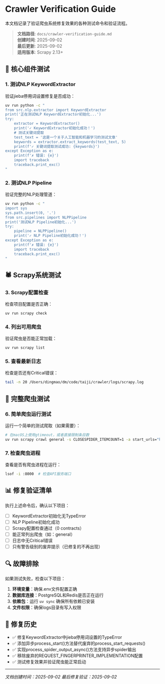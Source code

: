 # Crawler Verification Guide

本文档记录了验证爬虫系统修复效果的各种测试命令和验证流程。

> **文档路径**: `docs/crawler-verification-guide.md`  
> **创建时间**: 2025-09-02  
> **最后更新**: 2025-09-02  
> **适用版本**: Scrapy 2.13+

## 🔧 核心组件测试

### 1. 测试NLP KeywordExtractor
验证jieba停用词设置修复是否成功：

```bash
uv run python -c "
from src.nlp.extractor import KeywordExtractor
print('正在测试NLP KeywordExtractor初始化...')
try:
    extractor = KeywordExtractor()
    print('✓ KeywordExtractor初始化成功！')
    # 测试关键词提取
    test_text = '这是一个关于人工智能和机器学习的测试文章'
    keywords = extractor.extract_keywords(test_text, 5)
    print(f'✓ 关键词提取测试成功: {keywords}')
except Exception as e:
    print(f'✗ 错误: {e}')
    import traceback
    traceback.print_exc()
"
```

### 2. 测试NLP Pipeline
验证完整的NLP处理管道：

```bash
uv run python -c "
import sys
sys.path.insert(0, '.')
from src.pipelines import NLPPipeline
print('测试NLP Pipeline初始化...')
try:
    pipeline = NLPPipeline()
    print('✓ NLP Pipeline初始化成功！')
except Exception as e:
    print(f'✗ 错误: {e}')
    import traceback
    traceback.print_exc()
"
```

## 🕷️ Scrapy系统测试

### 3. Scrapy配置检查
检查项目配置是否正确：

```bash
uv run scrapy check
```

### 4. 列出可用爬虫
验证爬虫是否能正常加载：

```bash
uv run scrapy list
```

### 5. 查看最新日志
检查是否还有Critical错误：

```bash
tail -n 20 /Users/dingmao/dm/code/taiji/crawler/logs/scrapy.log
```

## 🚀 完整爬虫测试

### 6. 简单爬虫运行测试
运行一个简单的测试爬取（如果需要）：

```bash
# 在macOS上使用gtimeout，或者直接限制条目数
uv run scrapy crawl general -s CLOSESPIDER_ITEMCOUNT=1 -a start_urls="http://httpbin.org/html"
```

### 7. 检查爬虫进程
查看是否有爬虫进程在运行：

```bash
lsof -i :8000  # 检查API服务端口
```

## 📊 修复验证清单

执行上述命令后，确认以下项目：

- [ ] KeywordExtractor初始化无TypeError
- [ ] NLP Pipeline初始化成功
- [ ] Scrapy配置检查通过（0 contracts）
- [ ] 能正常列出爬虫（如：general）
- [ ] 日志中无Critical错误
- [ ] 只有警告级别的废弃提示（已修复的不再出现）

## 🔍 故障排除

如果测试失败，检查以下项目：

1. **环境变量**：确保.env文件配置正确
2. **数据库连接**：PostgreSQL和Redis是否正在运行
3. **依赖包**：运行 `uv sync` 确保所有依赖已安装
4. **文件权限**：确保logs目录有写入权限

## 📝 修复历史

- ✅ 修复KeywordExtractor中jieba停用词设置的TypeError
- ✅ 添加异步process_start()方法替代废弃的process_start_requests()
- ✅ 实现process_spider_output_async()方法支持异步spider输出
- ✅ 移除废弃的REQUEST_FINGERPRINTER_IMPLEMENTATION配置
- ✅ 测试修复效果并验证爬虫能正常启动

---
*文档创建时间：2025-09-02*
*最后修复验证：2025-09-02*